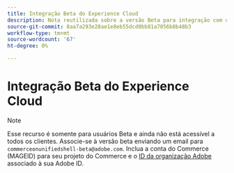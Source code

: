```yaml
---
title: Integração Beta do Experience Cloud
description: Nota reutilizada sobre a versão Beta para integração com o Experience Cloud
source-git-commit: 8aa7a293e28ae1e8eb55dcd0bb81a7056b8b48b3
workflow-type: tm+mt
source-wordcount: '67'
ht-degree: 0%

---
```


# Integração Beta do Experience Cloud

>[!NOTE]
>
>Esse recurso é somente para usuários Beta e ainda não está acessível a todos os clientes. Associe-se à versão beta enviando um email para `commerceonunifiedshell-beta@adobe.com`. Inclua a conta do Commerce (MAGEID) para seu projeto do Commerce e o [ID da organização Adobe](https://experienceleague.adobe.com/docs/core-services/interface/administration/organizations.html) associado à sua Adobe ID.
